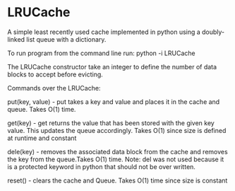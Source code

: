 # LRUCache
A simple least recently used cache implemented in python using a doubly-linked list queue with a dictionary.


To run program from the command line run:
python -i LRUCache

The LRUCache constructor take an integer to define the number of data blocks to accept before evicting.

Commands over the LRUCache:


put(key, value) - put takes a key and value and places it in the cache and queue. Takes O(1) time.

get(key) - get returns the value that has been stored with the given key value. This updates the queue accordingly. Takes O(1) since size is defined at runtime and constant

dele(key) - removes the associated data block from the cache and removes the key from the queue.Takes O(1) time. Note: del was not used because it is a protected keyword in python that should not be over written.

reset() - clears the cache and Queue. Takes O(1) time since size is constant

